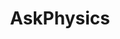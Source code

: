 ---
title: AskPhysics
crosslinks:
- askscience
- youtubefactsbot
- space
- Physics
- xkcd
- explainlikeimfive
- u_imguralbumbot
- PhilosophyofScience
- youtubot
- badphysics
- askphilosophy
- math
- ParticlePhysics
- AskLiteraryStudies
- HandsOnComplexity
- CasualMath
- trackers
- PhysicsGRE
- worldnews
- camping
---